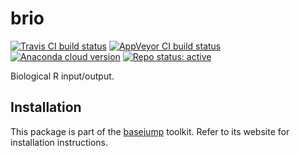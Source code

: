 # brio

[![Travis CI build status](https://travis-ci.com/acidgenomics/brio.svg?branch=master)](https://travis-ci.com/acidgenomics/brio)
[![AppVeyor CI build status](https://ci.appveyor.com/api/projects/status/cjde5mhr8226ctl8/branch/master?svg=true)](https://ci.appveyor.com/project/mjsteinbaugh/brio/branch/master)
[![Anaconda cloud version](https://anaconda.org/bioconda/r-brio/badges/version.svg)](https://anaconda.org/bioconda/r-brio)
[![Repo status: active](https://www.repostatus.org/badges/latest/active.svg)](https://www.repostatus.org/#active)

Biological R input/output.

## Installation

This package is part of the [basejump][] toolkit. Refer to its website for installation instructions.

[basejump]: https://basejump.acidgenomics.com/
